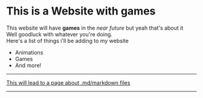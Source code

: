 # This is a Website with games
  
This website will have **games** in the *near future* but yeah that's about it  
Well goodluck with whatever you're doing.  
Here's a list of things i'll be adding to my website  
- Animations 
- Games
- And more!  

_____________  
  
[This will lead to a page about .md/markdown files][MD]  
  
_____________  
  
  
[MD]: <https://www.lifewire.com/md-file-4143558> "This will lead to a page about .md/markdown files"
